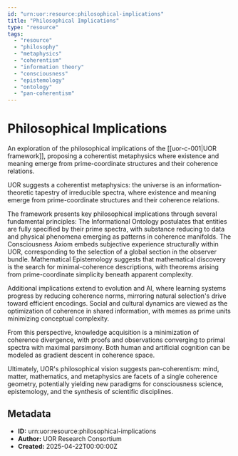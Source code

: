 ```yaml
---
id: "urn:uor:resource:philosophical-implications"
title: "Philosophical Implications"
type: "resource"
tags:
  - "resource"
  - "philosophy"
  - "metaphysics"
  - "coherentism"
  - "information theory"
  - "consciousness"
  - "epistemology"
  - "ontology"
  - "pan-coherentism"
---
```


# Philosophical Implications

An exploration of the philosophical implications of the [[uor-c-001|UOR framework]], proposing a coherentist metaphysics where existence and meaning emerge from prime-coordinate structures and their coherence relations.

UOR suggests a coherentist metaphysics: the universe is an information‐theoretic tapestry of irreducible spectra, where existence and meaning emerge from prime-coordinate structures and their coherence relations.

The framework presents key philosophical implications through several fundamental principles: The Informational Ontology postulates that entities are fully specified by their prime spectra, with substance reducing to data and physical phenomena emerging as patterns in coherence manifolds. The Consciousness Axiom embeds subjective experience structurally within UOR, corresponding to the selection of a global section in the observer bundle. Mathematical Epistemology suggests that mathematical discovery is the search for minimal-coherence descriptions, with theorems arising from prime-coordinate simplicity beneath apparent complexity.

Additional implications extend to evolution and AI, where learning systems progress by reducing coherence norms, mirroring natural selection's drive toward efficient encodings. Social and cultural dynamics are viewed as the optimization of coherence in shared information, with memes as prime units minimizing conceptual complexity.

From this perspective, knowledge acquisition is a minimization of coherence divergence, with proofs and observations converging to primal spectra with maximal parsimony. Both human and artificial cognition can be modeled as gradient descent in coherence space.

Ultimately, UOR's philosophical vision suggests pan-coherentism: mind, matter, mathematics, and metaphysics are facets of a single coherence geometry, potentially yielding new paradigms for consciousness science, epistemology, and the synthesis of scientific disciplines.

## Metadata

- **ID:** urn:uor:resource:philosophical-implications
- **Author:** UOR Research Consortium
- **Created:** 2025-04-22T00:00:00Z
